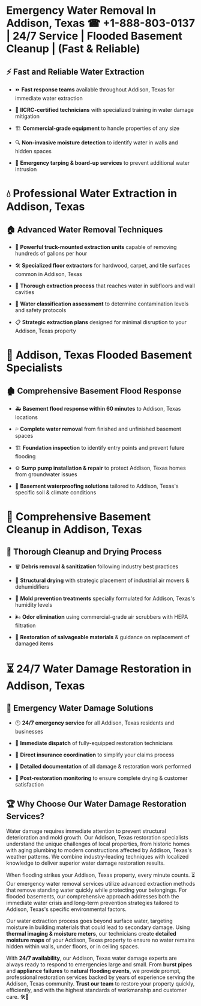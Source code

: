 # Emergency Water Removal In Addison, Texas ☎ +1-888-803-0137  | 24/7 Service | Flooded Basement Cleanup | (Fast & Reliable)  

## ⚡ Fast and Reliable Water Extraction  
- ⏩ **Fast response teams** available throughout Addison, Texas for immediate water extraction  
- 🏅 **IICRC-certified technicians** with specialized training in water damage mitigation  
- 🏗️ **Commercial-grade equipment** to handle properties of any size  
- 🔍 **Non-invasive moisture detection** to identify water in walls and hidden spaces  
- 🛑 **Emergency tarping & board-up services** to prevent additional water intrusion  

# 💧 Professional Water Extraction in Addison, Texas  

## 🏠 Advanced Water Removal Techniques  
- 🚛 **Powerful truck-mounted extraction units** capable of removing hundreds of gallons per hour  
- 🛠️ **Specialized floor extractors** for hardwood, carpet, and tile surfaces common in Addison, Texas  
- 📏 **Thorough extraction process** that reaches water in subfloors and wall cavities  
- 🧪 **Water classification assessment** to determine contamination levels and safety protocols  
- 📋 **Strategic extraction plans** designed for minimal disruption to your Addison, Texas property  

# 🌊 Addison, Texas Flooded Basement Specialists  

## 🏚️ Comprehensive Basement Flood Response  
- 🚑 **Basement flood response within 60 minutes** to Addison, Texas locations  
- 💦 **Complete water removal** from finished and unfinished basement spaces  
- 🏗️ **Foundation inspection** to identify entry points and prevent future flooding  
- ⚙️ **Sump pump installation & repair** to protect Addison, Texas homes from groundwater issues  
- 🌱 **Basement waterproofing solutions** tailored to Addison, Texas's specific soil & climate conditions  

# 🧹 Comprehensive Basement Cleanup in Addison, Texas  

## 🔄 Thorough Cleanup and Drying Process  
- 🗑️ **Debris removal & sanitization** following industry best practices  
- 💨 **Structural drying** with strategic placement of industrial air movers & dehumidifiers  
- 🦠 **Mold prevention treatments** specially formulated for Addison, Texas's humidity levels  
- 🌬️ **Odor elimination** using commercial-grade air scrubbers with HEPA filtration  
- 🔧 **Restoration of salvageable materials** & guidance on replacement of damaged items  

# ⏳ 24/7 Water Damage Restoration in Addison, Texas  

## 🚀 Emergency Water Damage Solutions  
- 🕛 **24/7 emergency service** for all Addison, Texas residents and businesses  
- 🚒 **Immediate dispatch** of fully-equipped restoration technicians  
- 🏦 **Direct insurance coordination** to simplify your claims process  
- 📜 **Detailed documentation** of all damage & restoration work performed  
- 🔎 **Post-restoration monitoring** to ensure complete drying & customer satisfaction  

## 🏆 Why Choose Our Water Damage Restoration Services?  
Water damage requires immediate attention to prevent structural deterioration and mold growth. Our Addison, Texas restoration specialists understand the unique challenges of local properties, from historic homes with aging plumbing to modern constructions affected by Addison, Texas's weather patterns. We combine industry-leading techniques with localized knowledge to deliver superior water damage restoration results.  

When flooding strikes your Addison, Texas property, every minute counts. ⏳ Our emergency water removal services utilize advanced extraction methods that remove standing water quickly while protecting your belongings. For flooded basements, our comprehensive approach addresses both the immediate water crisis and long-term prevention strategies tailored to Addison, Texas's specific environmental factors.  

Our water extraction process goes beyond surface water, targeting moisture in building materials that could lead to secondary damage. Using **thermal imaging & moisture meters**, our technicians create **detailed moisture maps** of your Addison, Texas property to ensure no water remains hidden within walls, under floors, or in ceiling spaces.  

With **24/7 availability**, our Addison, Texas water damage experts are always ready to respond to emergencies large and small. From **burst pipes** and **appliance failures** to **natural flooding events**, we provide prompt, professional restoration services backed by years of experience serving the Addison, Texas community. **Trust our team** to restore your property quickly, efficiently, and with the highest standards of workmanship and customer care. 🛠️💪  
